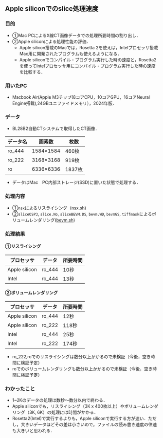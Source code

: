 ## Apple siliconでのslice処理速度
### 目的
- ①Mac PCによるX線CT画像データでの処理所要時間の割り出し．
- ②Apple siliconによる処理性能の評価．
  - Apple silicon搭載のMacでは，Rosetta 2を使えば，Intelプロセッサ搭載Mac用に開発されたプログラムも使えるようになる．
  - Apple siliconでコンパイル・プログラム実行した時の速度と，Rosetta2を使ってIntelプロセッサ用にコンパイル・プログラム実行した時の速度を比較する．

### 用いたPC
- Macbook Air(Apple M3チップ(8コアCPU，10コアGPU，16コアNeural Engine搭載),24GBユニファイドメモリ），2024年版．

### データ
- BL28B2自動CTシステムで取得したCT画像．

|データ名|画素数|枚数|
|---|---|---|
|ro_444|1584×1584|460枚|
|ro_222|3168×3168|919枚|
|ro|6336×6336|1837枚|

- データはMac　PC内部ストレージ(SSD)に置いた状態で処理する．

### 処理内容
- ①`nsx`によるリスライシング（[nsx.sh](https://github.com/xrm-bl/slice/blob/main/mac-benchmark/nsx.sh))
- ②`sliceOSP3`, `slice.No`, `sliceBEVM.DS`, `bevm.WD`, `bevmGS`, `tiffmask`によるボリュームレンダリング([bevm.sh](https://github.com/xrm-bl/slice/blob/main/mac-benchmark/bevm.sh))

### 処理結果
#### ①リスライシング
|プロセッサ|データ|所要時間|
|----|----|----|
|Apple silicon|ro_444|10秒|
|Intel|ro_444|13秒|

#### ②ボリュームレンダリング
|プロセッサ|データ|所要時間|
|----|----|----|
|Apple silicon|ro_444|12秒|
|Apple silicon|ro_222|118秒|
|Intel|ro_444|25秒|
|Intel|ro_222|174秒|

- ro_222,roでのリスライシングは数分以上かかるので未検証（今後，空き時間に検証予定）
- roでのボリュームレンダリングも数分以上かかるので未検証（今後，空き時間に検証予定）

### わかったこと
- 1~2Kのデータの処理は数秒〜数分以内で終わる．
- Apple siliconでも，リスライシング（3K x 400枚以上）やボリュームレンダリング（3K, 6K）の処理には時間がかかる．
- Rosetta2(Intel)で実行するよりも，Apple siliconで実行する方が速い．ただし，大きいデータほどその差は小さいので，ファイルの読み書き速度の律速も大きいと思われる．
